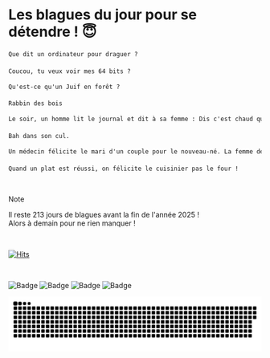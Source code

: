 
<h1>Les blagues du jour pour se détendre ! 😇</h1>

```diff
Que dit un ordinateur pour draguer ?

Coucou, tu veux voir mes 64 bits ?
```

```diff
Qu'est-ce qu'un Juif en forêt ?

Rabbin des bois
```

```diff
Le soir, un homme lit le journal et dit à sa femme : Dis c'est chaud quand même, une femme s'est faite baiser par 100 personnes, mais où va le monde ? Et sa femme répond :

Bah dans son cul.
```

```diff
Un médecin félicite le mari d'un couple pour le nouveau-né. La femme demande au médecin pourquoi elle n'est pas félicitée.

Quand un plat est réussi, on félicite le cuisinier pas le four !
```

<br/>

> [!NOTE]
> Il reste 213 jours de blagues avant la fin de l'année 2025 ! <br/>
> Alors à demain pour ne rien manquer !

<br/>


[![Hits](https://hits.seeyoufarm.com/api/count/incr/badge.svg?url=https%3A%2F%2Fgithub.com%2FClems02%2Fhit-counter&count_bg=%23003E80&title_bg=%235C9FE1&icon=powershell.svg&icon_color=%23FFFFFF&title=Visite&edge_flat=false)](https://hits.seeyoufarm.com)


<br/>


![Badge](https://img.shields.io/badge/Last%20updated%20on-white?style=for-the-badge&logo=clockify)   ![Badge](https://img.shields.io/badge/02/06-white?style=for-the-badge) ![Badge](https://img.shields.io/badge/at-white?style=for-the-badge) ![Badge](https://img.shields.io/badge/03:37-white?style=for-the-badge)


<p align="center">
 <img width="1000" src="assets/github-snake.svg" alt="snake"/>
</p>
